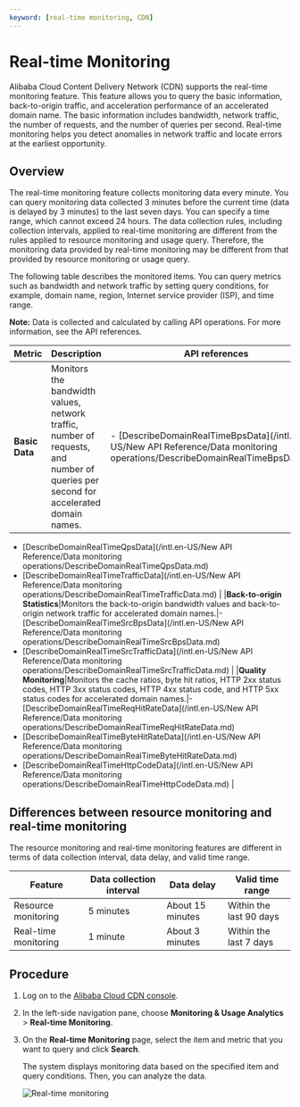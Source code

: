 ```yaml
---
keyword: [real-time monitoring, CDN]
---
```


# Real-time Monitoring

Alibaba Cloud Content Delivery Network \(CDN\) supports the real-time monitoring feature. This feature allows you to query the basic information, back-to-origin traffic, and acceleration performance of an accelerated domain name. The basic information includes bandwidth, network traffic, the number of requests, and the number of queries per second. Real-time monitoring helps you detect anomalies in network traffic and locate errors at the earliest opportunity.

## Overview

The real-time monitoring feature collects monitoring data every minute. You can query monitoring data collected 3 minutes before the current time \(data is delayed by 3 minutes\) to the last seven days. You can specify a time range, which cannot exceed 24 hours. The data collection rules, including collection intervals, applied to real-time monitoring are different from the rules applied to resource monitoring and usage query. Therefore, the monitoring data provided by real-time monitoring may be different from that provided by resource monitoring or usage query.

The following table describes the monitored items. You can query metrics such as bandwidth and network traffic by setting query conditions, for example, domain name, region, Internet service provider \(ISP\), and time range.

**Note:** Data is collected and calculated by calling API operations. For more information, see the API references.

|Metric|Description|API references|
|------|-----------|--------------|
|**Basic Data**|Monitors the bandwidth values, network traffic, number of requests, and number of queries per second for accelerated domain names.|-   [DescribeDomainRealTimeBpsData](/intl.en-US/New API Reference/Data monitoring operations/DescribeDomainRealTimeBpsData.md)
-   [DescribeDomainRealTimeQpsData](/intl.en-US/New API Reference/Data monitoring operations/DescribeDomainRealTimeQpsData.md)
-   [DescribeDomainRealTimeTrafficData](/intl.en-US/New API Reference/Data monitoring operations/DescribeDomainRealTimeTrafficData.md) |
|**Back-to-origin Statistics**|Monitors the back-to-origin bandwidth values and back-to-origin network traffic for accelerated domain names.|-   [DescribeDomainRealTimeSrcBpsData](/intl.en-US/New API Reference/Data monitoring operations/DescribeDomainRealTimeSrcBpsData.md)
-   [DescribeDomainRealTimeSrcTrafficData](/intl.en-US/New API Reference/Data monitoring operations/DescribeDomainRealTimeSrcTrafficData.md) |
|**Quality Monitoring**|Monitors the cache ratios, byte hit ratios, HTTP 2xx status codes, HTTP 3xx status codes, HTTP 4xx status code, and HTTP 5xx status codes for accelerated domain names.|-   [DescribeDomainRealTimeReqHitRateData](/intl.en-US/New API Reference/Data monitoring operations/DescribeDomainRealTimeReqHitRateData.md)
-   [DescribeDomainRealTimeByteHitRateData](/intl.en-US/New API Reference/Data monitoring operations/DescribeDomainRealTimeByteHitRateData.md)
-   [DescribeDomainRealTimeHttpCodeData](/intl.en-US/New API Reference/Data monitoring operations/DescribeDomainRealTimeHttpCodeData.md) |

## Differences between resource monitoring and real-time monitoring

The resource monitoring and real-time monitoring features are different in terms of data collection interval, data delay, and valid time range.

|Feature|Data collection interval|Data delay|Valid time range|
|-------|------------------------|----------|----------------|
|Resource monitoring|5 minutes|About 15 minutes|Within the last 90 days|
|Real-time monitoring|1 minute|About 3 minutes|Within the last 7 days|

## Procedure

1.  Log on to the [Alibaba Cloud CDN console](https://cdn.console.aliyun.com).

2.  In the left-side navigation pane, choose **Monitoring & Usage Analytics** \> **Real-time Monitoring**.

3.  On the **Real-time Monitoring** page, select the item and metric that you want to query and click **Search**.

    The system displays monitoring data based on the specified item and query conditions. Then, you can analyze the data.

    ![Real-time monitoring](https://static-aliyun-doc.oss-accelerate.aliyuncs.com/assets/img/en-US/9035315261/p231752.png)



